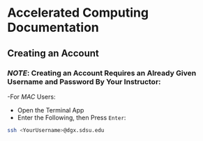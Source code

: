 **Accelerated Computing Documentation**
============================

## Creating an Account

### *NOTE*: Creating an Account Requires an Already Given Username and Password By Your Instructor:

-For *MAC* Users:

- Open the Terminal App
- Enter the Following, then Press `Enter`:

```bash
ssh <YourUsername>@dgx.sdsu.edu
```
